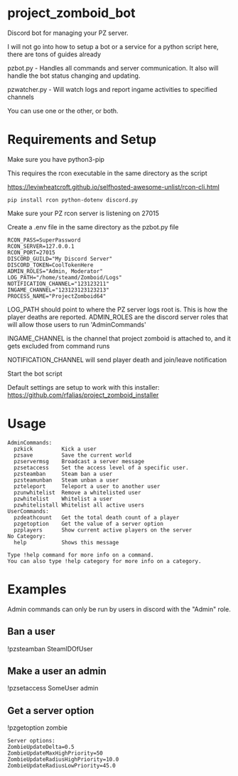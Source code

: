 # project_zomboid_bot
Discord bot for managing your PZ server. 

I will not go into how to setup a bot or a service for a python script here, there are tons of guides already


pzbot.py - Handles all commands and server communication. It also will handle the bot status changing and updating. 


pzwatcher.py - Will watch logs and report ingame activities to specified channels


You can use one or the other, or both.

# Requirements and Setup
Make sure you have python3-pip

This requires the rcon executable in the same directory as the script

https://leviwheatcroft.github.io/selfhosted-awesome-unlist/rcon-cli.html

```pip install rcon python-dotenv discord.py```

Make sure your PZ rcon server is listening on 27015

Create a .env file in the same directory as the pzbot.py file
```
RCON_PASS=SuperPassword
RCON_SERVER=127.0.0.1
RCON_PORT=27015
DISCORD_GUILD="My Discord Server"
DISCORD_TOKEN=CoolTokenHere
ADMIN_ROLES="Admin, Moderator"
LOG_PATH="/home/steamd/Zomboid/Logs"
NOTIFICATION_CHANNEL="123123211"
INGAME_CHANNEL="123123123123213"
PROCESS_NAME="ProjectZomboid64"
```
LOG_PATH should point to where the PZ server logs root is. This is how the player deaths are reported.
ADMIN_ROLES are the discord server roles that will allow those users to run 'AdminCommands'


INGAME_CHANNEL is the channel that project zomboid is attached to, and it gets excluded from command runs

NOTIFICATION_CHANNEL will send player death and join/leave notification

Start the bot script

Default settings are setup to work with this installer: https://github.com/rfalias/project_zomboid_installer
# Usage
```
AdminCommands:
  pzkick         Kick a user
  pzsave         Save the current world
  pzservermsg    Broadcast a server message
  pzsetaccess    Set the access level of a specific user.
  pzsteamban     Steam ban a user
  pzsteamunban   Steam unban a user
  pzteleport     Teleport a user to another user
  pzunwhitelist  Remove a whitelisted user
  pzwhitelist    Whitelist a user
  pzwhitelistall Whitelist all active users
UserCommands:
  pzdeathcount   Get the total death count of a player
  pzgetoption    Get the value of a server option
  pzplayers      Show current active players on the server
​No Category:
  help           Shows this message

Type !help command for more info on a command.
You can also type !help category for more info on a category.
```

# Examples
Admin commands can only be run by users in discord with the "Admin" role. 

## Ban a user
!pzsteamban SteamIDOfUser

## Make a user an admin
!pzsetaccess SomeUser admin

## Get a server option
!pzgetoption zombie
```
Server options:
ZombieUpdateDelta=0.5
ZombieUpdateMaxHighPriority=50
ZombieUpdateRadiusHighPriority=10.0
ZombieUpdateRadiusLowPriority=45.0
```
